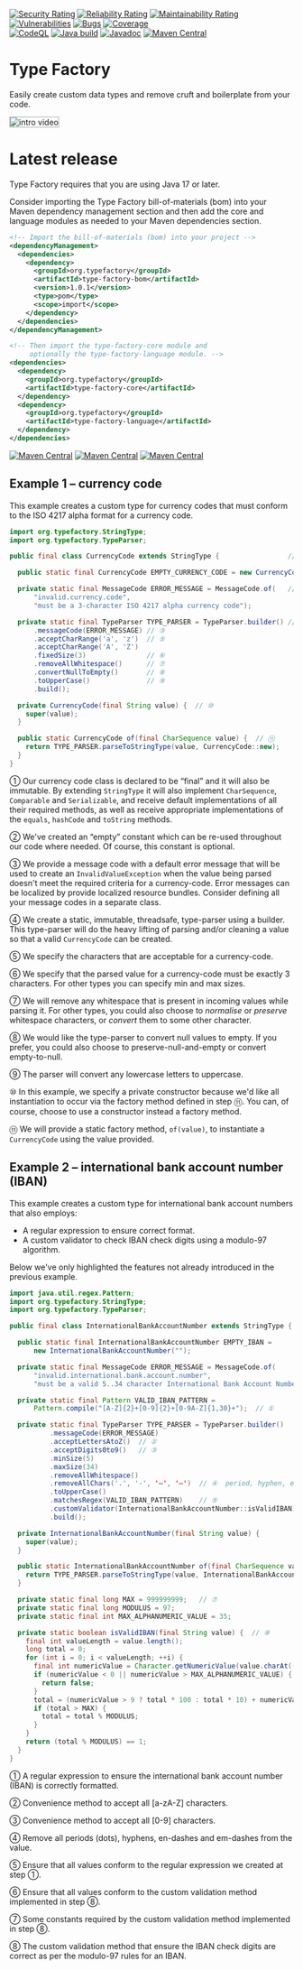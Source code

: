[![Security Rating](https://sonarcloud.io/api/project_badges/measure?project=type-factory_type-factory&metric=security_rating)](https://sonarcloud.io/summary/new_code?id=type-factory_type-factory)
[![Reliability Rating](https://sonarcloud.io/api/project_badges/measure?project=type-factory_type-factory&metric=reliability_rating)](https://sonarcloud.io/summary/new_code?id=type-factory_type-factory)
[![Maintainability Rating](https://sonarcloud.io/api/project_badges/measure?project=type-factory_type-factory&metric=sqale_rating)](https://sonarcloud.io/summary/new_code?id=type-factory_type-factory)
[![Vulnerabilities](https://sonarcloud.io/api/project_badges/measure?project=type-factory_type-factory&metric=vulnerabilities)](https://sonarcloud.io/summary/new_code?id=type-factory_type-factory)
[![Bugs](https://sonarcloud.io/api/project_badges/measure?project=type-factory_type-factory&metric=bugs)](https://sonarcloud.io/summary/new_code?id=type-factory_type-factory)
[![Coverage](https://sonarcloud.io/api/project_badges/measure?project=type-factory_type-factory&metric=coverage)](https://sonarcloud.io/summary/new_code?id=type-factory_type-factory)
<br/>
[![CodeQL](https://github.com/type-factory/type-factory/actions/workflows/codeql.yml/badge.svg?branch=main)](https://github.com/type-factory/type-factory/actions/workflows/codeql.yml)
[![Java build](https://github.com/type-factory/type-factory/actions/workflows/maven-build.yml/badge.svg?branch=main)](https://github.com/type-factory/type-factory/actions/workflows/maven-build.yml)
[![Javadoc](https://javadoc.io/badge2/org.typefactory/type-factory-core/javadoc.svg)](https://javadoc.io/doc/org.typefactory/type-factory-core)
[![Maven Central](https://img.shields.io/maven-central/v/org.typefactory/type-factory-bom)](https://central.sonatype.com/search?q=g%253Aorg.typefactory)

Type Factory
============

Easily create custom data types and remove cruft and boilerplate from your code.

<picture>
  <source srcset="docs/intro-video-dark.gif" media="(prefers-color-scheme: dark)"/>
  <img src="docs/intro-video-light.gif" alt="intro video" style="border: 1px solid #AAAAAA;"/>
</picture>

Latest release
==============

Type Factory requires that you are using Java 17 or later. 

Consider importing the Type Factory bill-of-materials (bom) into your Maven dependency management section and then add the core and language modules as needed to your Maven dependencies section.

```xml
<!-- Import the bill-of-materials (bom) into your project -->
<dependencyManagement>
  <dependencies>
    <dependency>
      <groupId>org.typefactory</groupId>
      <artifactId>type-factory-bom</artifactId>
      <version>1.0.1</version>
      <type>pom</type>
      <scope>import</scope>
    </dependency>
  </dependencies>
</dependencyManagement>

<!-- Then import the type-factory-core module and 
     optionally the type-factory-language module. --> 
<dependencies>
  <dependency>
    <groupId>org.typefactory</groupId>
    <artifactId>type-factory-core</artifactId>
  </dependency>
  <dependency>
    <groupId>org.typefactory</groupId>
    <artifactId>type-factory-language</artifactId>
  </dependency>
</dependencies>
```

[<img alt="Maven Central" src="https://img.shields.io/maven-central/v/org.typefactory/type-factory-bom?label=type-factory-bom">](https://central.sonatype.com/search?q=g%253Aorg.typefactory)
[<img alt="Maven Central" src="https://img.shields.io/maven-central/v/org.typefactory/type-factory-core?label=type-factory-core">](https://central.sonatype.com/search?q=g%253Aorg.typefactory)
[<img alt="Maven Central" src="https://img.shields.io/maven-central/v/org.typefactory/type-factory-language?label=type-factory-language">](https://central.sonatype.com/search?q=g%253Aorg.typefactory)

Example 1 – currency code
-------------------------

This example creates a custom type for currency codes that must conform to the ISO 4217 alpha 
  format for a currency code. 

```java
import org.typefactory.StringType;
import org.typefactory.TypeParser;

public final class CurrencyCode extends StringType {                 // ①

  public static final CurrencyCode EMPTY_CURRENCY_CODE = new CurrencyCode("");  // ②

  private static final MessageCode ERROR_MESSAGE = MessageCode.of(   // ③
      "invalid.currency.code", 
      "must be a 3-character ISO 4217 alpha currency code");

  private static final TypeParser TYPE_PARSER = TypeParser.builder() // ④
      .messageCode(ERROR_MESSAGE) // ③
      .acceptCharRange('a', 'z')  // ⑤
      .acceptCharRange('A', 'Z')
      .fixedSize(3)               // ⑥
      .removeAllWhitespace()      // ⑦
      .convertNullToEmpty()       // ⑧
      .toUpperCase()              // ⑨
      .build();

  private CurrencyCode(final String value) {  // ⑩
    super(value);
  }

  public static CurrencyCode of(final CharSequence value) {  // ⑪
    return TYPE_PARSER.parseToStringType(value, CurrencyCode::new); 
  }
}
```
① Our currency code class is declared to be “final” and it will also be immutable.
  By extending `StringType` it will also implement `CharSequence`, `Comparable`
  and `Serializable`, and receive default implementations of all their required
  methods, as well as receive appropriate implementations of the `equals`,
  `hashCode` and `toString` methods.

② We've created an “empty” constant which can be re-used throughout our code
  where needed. Of course, this constant is optional.

③ We provide a message code with a default error message that will be used to 
  create an `InvalidValueException` when the value being parsed doesn't meet 
  the required criteria for a currency-code. Error messages can be localized 
  by provide localized resource bundles. Consider defining all your message codes
  in a separate class.

④ We create a static, immutable, threadsafe, type-parser using a builder.
This type-parser will do the heavy lifting of parsing and/or cleaning a
value so that a valid `CurrencyCode` can be created.

⑤ We specify the characters that are acceptable for a currency-code.

⑥ We specify that the parsed value for a currency-code must be exactly 3
  characters. For other types you can specify min and max sizes.

⑦ We will remove any whitespace that is present in incoming values while parsing
  it. For other types, you could also choose to _normalise_ or _preserve_
  whitespace characters, or _convert_ them to some other character.

⑧ We would like the type-parser to convert null values to empty. If you
  prefer, you could also choose to preserve-null-and-empty or convert
  empty-to-null.

⑨ The parser will convert any lowercase letters to uppercase.

⑩ In this example, we specify a private constructor because we'd like all
  instantiation to occur via the factory method defined in step ⑪. You can,
  of course, choose to use a constructor instead a factory method.

⑪ We will provide a static factory method, `of(value)`, to instantiate 
  a `CurrencyCode` using the value provided.


Example 2 – international bank account number (IBAN)
----------------------------------------------------

This example creates a custom type for international bank account numbers that also employs:

* A regular expression to ensure correct format.
* A custom validator to check IBAN check digits using a modulo-97 algorithm.

Below we've only highlighted the features not already introduced in the previous example.

```java
import java.util.regex.Pattern;
import org.typefactory.StringType;
import org.typefactory.TypeParser;

public final class InternationalBankAccountNumber extends StringType {

  public static final InternationalBankAccountNumber EMPTY_IBAN = 
      new InternationalBankAccountNumber("");

  private static final MessageCode ERROR_MESSAGE = MessageCode.of(
      "invalid.international.bank.account.number", 
      "must be a valid 5..34 character International Bank Account Number (IBAN)");

  private static final Pattern VALID_IBAN_PATTERN = 
      Pattern.compile("[A-Z]{2}+[0-9]{2}+[0-9A-Z]{1,30}+");  // ①

  private static final TypeParser TYPE_PARSER = TypeParser.builder()
          .messageCode(ERROR_MESSAGE)
          .acceptLettersAtoZ()  // ②
          .acceptDigits0to9()   // ③
          .minSize(5)
          .maxSize(34)
          .removeAllWhitespace()
          .removeAllChars('.', '-', '–', '—')  // ④  period, hyphen, en-dash and em-dash
          .toUpperCase()
          .matchesRegex(VALID_IBAN_PATTERN)    // ⑤
          .customValidator(InternationalBankAccountNumber::isValidIBAN)  // ⑥
          .build();

  private InternationalBankAccountNumber(final String value) {
    super(value);
  }

  public static InternationalBankAccountNumber of(final CharSequence value) {
    return TYPE_PARSER.parseToStringType(value, InternationalBankAccountNumber::new);
  }

  private static final long MAX = 999999999;   // ⑦
  private static final long MODULUS = 97;
  private static final int MAX_ALPHANUMERIC_VALUE = 35;

  private static boolean isValidIBAN(final String value) {  // ⑧
    final int valueLength = value.length();
    long total = 0;
    for (int i = 0; i < valueLength; ++i) {
      final int numericValue = Character.getNumericValue(value.charAt((i + 4) % valueLength));
      if (numericValue < 0 || numericValue > MAX_ALPHANUMERIC_VALUE) {
        return false;
      }
      total = (numericValue > 9 ? total * 100 : total * 10) + numericValue;
      if (total > MAX) {
        total = total % MODULUS;
      }
    }
    return (total % MODULUS) == 1;
  }
}
```
① A regular expression to ensure the international bank account number (IBAN) is 
  correctly formatted.

② Convenience method to accept all [a-zA-Z] characters.

③ Convenience method to accept all [0-9] characters.

④ Remove all periods (dots), hyphens, en-dashes and em-dashes from the value.

⑤ Ensure that all values conform to the regular expression we created at step ①.

⑥ Ensure that all values conform to the custom validation method implemented 
  in step ⑧.

⑦ Some constants required by the custom validation method implemented in step ⑧.

⑧ The custom validation method that ensure the IBAN check digits are correct 
  as per the modulo-97 rules for an IBAN.


